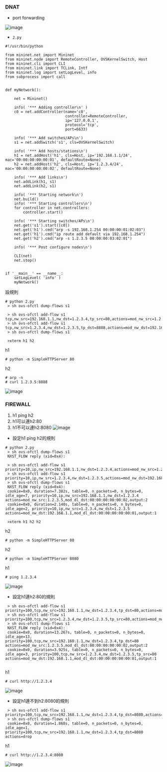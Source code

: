 ### DNAT
* port forwarding

![image](https://github.com/zixxizxx/Liux-note/blob/main/110-2%20Mininet/image/20220516/0516-5.jpg)
* ```2.py```
```
#!/usr/bin/python

from mininet.net import Mininet
from mininet.node import RemoteController, OVSKernelSwitch, Host
from mininet.cli import CLI
from mininet.link import TCLink, Intf
from mininet.log import setLogLevel, info
from subprocess import call


def myNetwork():

    net = Mininet()

    info( '*** Adding controller\n' )
    c0 = net.addController(name='c0',
                           controller=RemoteController,
                           ip='127.0.0.1',
                           protocol='tcp',
                           port=6633)

    info( '*** Add switches/APs\n')
    s1 = net.addSwitch('s1', cls=OVSKernelSwitch)

    info( '*** Add hosts/stations\n')
    h1 = net.addHost('h1', cls=Host, ip='192.168.1.1/24', mac='00:00:00:00:00:01', defaultRoute=None)
    h2 = net.addHost('h2', cls=Host, ip='1.2.3.4/24', mac='00:00:00:00:00:02', defaultRoute=None)

    info( '*** Add links\n')
    net.addLink(h1, s1)
    net.addLink(h2, s1)

    info( '*** Starting network\n')
    net.build()
    info( '*** Starting controllers\n')
    for controller in net.controllers:
        controller.start()

    info( '*** Starting switches/APs\n')
    net.get('s1').start([c0])
    net.get('h1').cmd("arp -s 192.168.1.254 00:00:00:01:02:03")
    net.get('h1').cmd("ip route add default via 192.168.1.254")  
    net.get('h2').cmd("arp -s 1.2.3.5 00:00:00:03:02:01")

    info( '*** Post configure nodes\n')

    CLI(net)
    net.stop()


if '__main__' == __name__:
    setLogLevel( 'info' )
    myNetwork()
```
設規則
```
# python 2.py
 > sh ovs-ofctl dump-flows s1
 
 > sh ovs-ofctl add-flow s1 tcp,nw_src=192.168.1.1,nw_dst=1.2.3.4,tp_src=80,actions=mod_nw_src=1.2.3.5,mod_dl_dst=00:00:00:00:00:02,mod_tp_src=8888,output:2 
 > sh ovs-ofctl add-flow s1 tcp,nw_src=1.2.3.4,nw_dst=1.2.3.5,tp_dst=8888,actions=mod_nw_dst=192.168.1.1,mod_dl_dst=00:00:00:00:00:01,mod_tp_dst=80,output:1
 > sh ovs-ofctl dump-flows s1
 
 >xterm h1 h2
```
h1 
```
# python -m SimpleHTTPServer 80
```
h2
```
# arp -n 
# curl 1.2.3.5:8888
```
![image](https://github.com/zixxizxx/Liux-note/blob/main/110-2%20Mininet/image/20220516/0516-1.jpg)

### FIREWALL
1. h1 ping h2
2. h1可以連h2:80
3. h1不可以連h2:8080
![image](https://github.com/zixxizxx/Liux-note/blob/main/110-2%20Mininet/image/20220516/0516-6.jpg)

* 設定h1 ping h2的規則
```
# python 2.py
 > sh ovs-ofctl dump-flows s1
 NXST_FLOW reply (xid=0x4):
 
 > sh ovs-ofctl add-flow s1 priority=10,ip,nw_src=192.168.1.1,nw_dst=1.2.3.4,actions=mod_nw_src=1.2.3.5,mod_dl_dst=00:00:00:00:00:02,output:2 
 > sh ovs-ofctl add-flow s1 priority=10,ip,nw_src=1.2.3.4,nw_dst=1.2.3.5,actions=mod_nw_dst=192.168.1.1,mod_dl_dst=00:00:00:00:00:01,output:1
 > sh ovs-ofctl dump-flows s1
 NXST_FLOW reply (xid=0x4):
 cookie=0x0, duration=7.382s, table=0, n_packets=0, n_bytes=0, idle_age=7, priority=10,ip,nw_src=192.168.1.1,nw_dst=1.2.3.4 actions=mod_nw_src:1.2.3.5,mod_dl_dst:00:00:00:00:00:02,output:2
 cookie=0x0, duration=2.140s, table=0, n_packets=0, n_bytes=0, idle_age=2, priority=10,ip,nw_src=1.2.3.4,nw_dst=1.2.3.5 actions=mod_nw_dst:192.168.1.1,mod_dl_dst:00:00:00:00:00:01,output:1
 
 >xterm h1 h2 h2
```

h2
```
# python -m SimpleHTTPServer 80
```
h2
```
# python -m SimpleHTTPServer 8080
```
h1
```
# ping 1.2.3.4
```
![image](https://github.com/zixxizxx/Liux-note/blob/main/110-2%20Mininet/image/20220516/0516-2.jpg)

* 設定h1連h2:80的規則
```
 > sh ovs-ofctl add-flow s1 priority=100,tcp,nw_src=192.168.1.1,nw_dst=1.2.3.4,tp_dst=80,actions=mod_nw_src=1.2.3.5,mod_dl_dst=00:00:00:00:00:02,output:2 
 > sh ovs-ofctl add-flow s1 priority=100,tcp,nw_src=1.2.3.4,nw_dst=1.2.3.5,tp_src=80,actions=mod_nw_dst=192.168.1.1,mod_dl_dst=00:00:00:00:00:01,output:1
 > sh ovs-ofctl dump-flows s1
 NXST_FLOW reply (xid=0x4):
 cookie=0x0, duration=13.267s, table=0, n_packets=0, n_bytes=0, idle_age=13, priority=100,tcp,nw_src=192.168.1.1,nw_dst=1.2.3.4,tp_dst=80 actions=mod_nw_src:1.2.3.5,mod_dl_dst:00:00:00:00:00:02,output:2
 cookie=0x0, duration=3.925s, table=0, n_packets=0, n_bytes=0, idle_age=3, priority=100,tcp,nw_src=1.2.3.4,nw_dst=1.2.3.5,tp_src=80 actions=mod_nw_dst:192.168.1.1,mod_dl_dst:00:00:00:00:00:01,output:1
 
```

h1
```
# curl http://1.2.3.4
```
![image](https://github.com/zixxizxx/Liux-note/blob/main/110-2%20Mininet/image/20220516/0516-3.jpg)

* 設定h1連不到h2:8080的規則
```
 > sh ovs-ofctl add-flow s1 priority=100,tcp,nw_src=192.168.1.1,nw_dst=1.2.3.4,tp_dst=8080,actions=DROP
 > sh ovs-ofctl dump-flows s1
 cookie=0x0, duration=1.868s, table=0, n_packets=0, n_bytes=0, idle_age=1, priority=100,tcp,nw_src=192.168.1.1,nw_dst=1.2.3.4,tp_dst=8080 actions=drop

```

h1
```
# curl http://1.2.3.4:8080
```
![image](https://github.com/zixxizxx/Liux-note/blob/main/110-2%20Mininet/image/20220516/0516-4.jpg)
